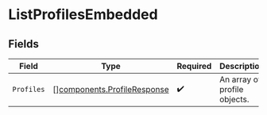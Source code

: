 # ListProfilesEmbedded


## Fields

| Field                                                                      | Type                                                                       | Required                                                                   | Description                                                                |
| -------------------------------------------------------------------------- | -------------------------------------------------------------------------- | -------------------------------------------------------------------------- | -------------------------------------------------------------------------- |
| `Profiles`                                                                 | [][components.ProfileResponse](../../models/components/profileresponse.md) | :heavy_check_mark:                                                         | An array of profile objects.                                               |